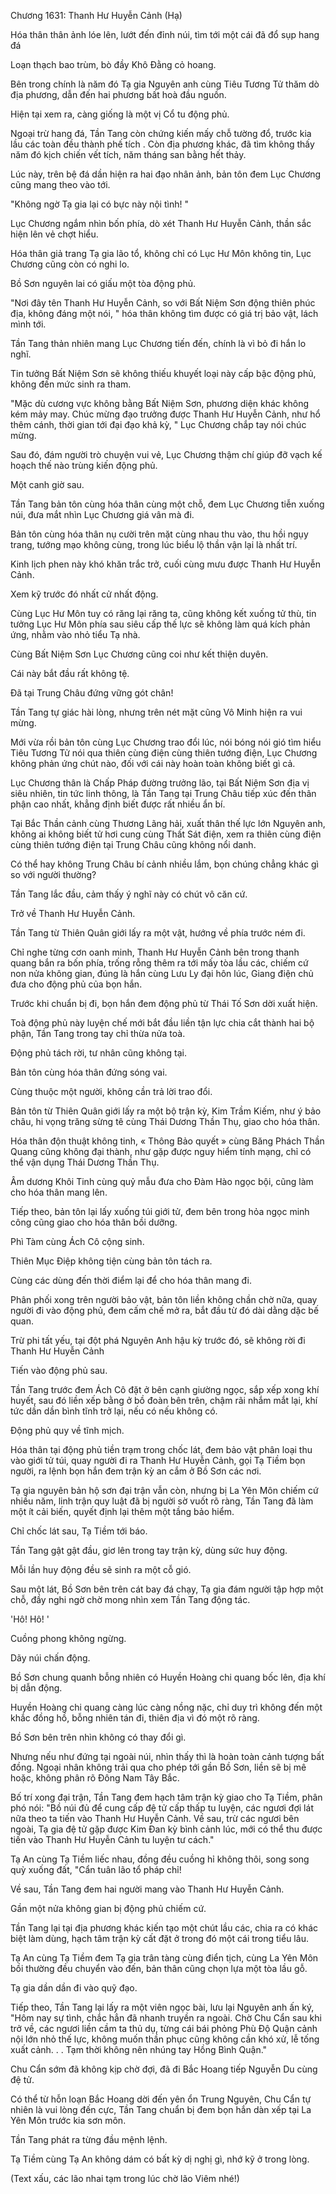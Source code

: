 




Chương 1631: Thanh Hư Huyễn Cảnh (Hạ)


Hóa thân thân ảnh lóe lên, lướt đến đỉnh núi, tìm tới một cái đã đổ sụp hang đá

Loạn thạch bao trùm, bò đầy Khô Đằng cỏ hoang.

Bên trong chính là năm đó Tạ gia Nguyên anh cùng Tiêu Tương Tử thăm dò địa phương, dẫn đến hai phương bất hoà đầu nguồn.

Hiện tại xem ra, càng giống là một vị Cổ tu động phủ.

Ngoại trừ hang đá, Tần Tang còn chứng kiến mấy chỗ tường đổ, trước kia lầu các toàn đều thành phế tích . Còn địa phương khác, đã tìm không thấy năm đó kịch chiến vết tích, năm tháng san bằng hết thảy.

Lúc này, trên bệ đá dần hiện ra hai đạo nhân ảnh, bản tôn đem Lục Chương cũng mang theo vào tới.

"Không ngờ Tạ gia lại có bực này nội tình! "

Lục Chương ngắm nhìn bốn phía, dò xét Thanh Hư Huyễn Cảnh, thần sắc hiện lên vẻ chợt hiểu.

Hóa thân giả trang Tạ gia lão tổ, không chỉ có Lục Hư Môn không tin, Lục Chương cũng còn có nghi lo.

Bồ Sơn nguyên lai có giấu một tòa động phủ.

"Nơi đây tên Thanh Hư Huyễn Cảnh, so với Bất Niệm Sơn động thiên phúc địa, không đáng một nói, " hóa thân không tìm được có giá trị bảo vật, lách mình tới.

Tần Tang thản nhiên mang Lục Chương tiến đến, chính là vì bỏ đi hắn lo nghĩ.

Tin tưởng Bất Niệm Sơn sẽ không thiếu khuyết loại này cấp bậc động phủ, không đến mức sinh ra tham.

"Mặc dù cương vực không bằng Bất Niệm Sơn, phương diện khác không kém mảy may. Chúc mừng đạo trưởng được Thanh Hư Huyễn Cảnh, như hổ thêm cánh, thời gian tới đại đạo khả kỳ, " Lục Chương chắp tay nói chúc mừng.

Sau đó, đám người trò chuyện vui vẻ, Lục Chương thậm chí giúp đỡ vạch kế hoạch thế nào trùng kiến động phủ.

Một canh giờ sau.

Tần Tang bản tôn cùng hóa thân cùng một chỗ, đem Lục Chương tiễn xuống núi, đưa mắt nhìn Lục Chương giá vân mà đi.

Bản tôn cùng hóa thân nụ cười trên mặt cùng nhau thu vào, thu hồi ngụy trang, tướng mạo không cùng, trong lúc biểu lộ thần vận lại là nhất trí.

Kinh lịch phen này khó khăn trắc trở, cuối cùng mưu được Thanh Hư Huyễn Cảnh.

Xem kỹ trước đó nhất cử nhất động.

Cùng Lục Hư Môn tuy có răng lại răng ta, cũng không kết xuống tử thù, tin tưởng Lục Hư Môn phía sau siêu cấp thế lực sẽ không làm quá kích phản ứng, nhằm vào nhỏ tiểu Tạ nhà.

Cùng Bất Niệm Sơn Lục Chương cũng coi như kết thiện duyên.

Cái này bắt đầu rất không tệ.

Đã tại Trung Châu đứng vững gót chân!

Tần Tang tự giác hài lòng, nhưng trên nét mặt cũng Vô Minh hiện ra vui mừng.

Mới vừa rồi bản tôn cùng Lục Chương trao đổi lúc, nói bóng nói gió tìm hiểu Tiêu Tương Tử nói qua thiên cùng điện cùng thiên tướng điện, Lục Chương không phản ứng chút nào, đối với cái này hoàn toàn không biết gì cả.

Lục Chương thân là Chấp Pháp đường trưởng lão, tại Bất Niệm Sơn địa vị siêu nhiên, tin tức linh thông, là Tần Tang tại Trung Châu tiếp xúc đến thân phận cao nhất, khẳng định biết được rất nhiều ẩn bí.

Tại Bắc Thần cảnh cùng Thương Lãng hải, xuất thân thế lực lớn Nguyên anh, không ai không biết tử hơi cung cùng Thất Sát điện, xem ra thiên cùng điện cùng thiên tướng điện tại Trung Châu cũng không nổi danh.

Có thể hay không Trung Châu bí cảnh nhiều lắm, bọn chúng chẳng khác gì so với người thường?

Tần Tang lắc đầu, cảm thấy ý nghĩ này có chút vô căn cứ.

Trở về Thanh Hư Huyễn Cảnh.

Tần Tang từ Thiên Quân giới lấy ra một vật, hướng về phía trước ném đi.

Chỉ nghe từng cơn oanh minh, Thanh Hư Huyễn Cảnh bên trong thanh quang bắn ra bốn phía, trống rỗng thêm ra tới mấy tòa lầu các, chiếm cứ non nửa không gian, đúng là hắn cùng Lưu Ly đại hôn lúc, Giang điện chủ đưa cho động phủ của bọn hắn.

Trước khi chuẩn bị đi, bọn hắn đem động phủ từ Thái Tố Sơn dời xuất hiện.

Toà động phủ này luyện chế mới bắt đầu liền tận lực chia cắt thành hai bộ phận, Tần Tang trong tay chỉ thừa nửa toà.

Động phủ tách rời, tư nhân cũng không tại.

Bản tôn cùng hóa thân đứng sóng vai.

Cùng thuộc một người, không cần trả lời trao đổi.

Bản tôn từ Thiên Quân giới lấy ra một bộ trận kỳ, Kim Trầm Kiếm, như ý bảo châu, hi vọng trăng sừng tê cùng Thái Dương Thần Thụ, giao cho hóa thân.

Hóa thân độn thuật không tinh, « Thông Bảo quyết » cùng Băng Phách Thần Quang cũng không đại thành, như gặp được nguy hiểm tính mạng, chỉ có thể vận dụng Thái Dương Thần Thụ.

Âm dương Khôi Tinh cùng quỷ mẫu đưa cho Đàm Hào ngọc bội, cũng làm cho hóa thân mang lên.

Tiếp theo, bản tôn lại lấy xuống túi giới tử, đem bên trong hỏa ngọc minh công cũng giao cho hóa thân bồi dưỡng.

Phì Tàm cùng Ách Cô cộng sinh.

Thiên Mục Điệp không tiện cùng bản tôn tách ra.

Cùng các dùng đến thời điểm lại để cho hóa thân mang đi.

Phân phối xong trên người bảo vật, bản tôn liền không chần chờ nữa, quay người đi vào động phủ, đem cấm chế mở ra, bắt đầu từ đó dài dằng dặc bế quan.

Trừ phi tất yếu, tại đột phá Nguyên Anh hậu kỳ trước đó, sẽ không rời đi Thanh Hư Huyễn Cảnh

Tiến vào động phủ sau.

Tần Tang trước đem Ách Cô đặt ở bên cạnh giường ngọc, sắp xếp xong khí huyết, sau đó liền xếp bằng ở bồ đoàn bên trên, chậm rãi nhắm mắt lại, khí tức dần dần bình tĩnh trở lại, nếu có nếu không có.

Động phủ quy về tĩnh mịch.

Hóa thân tại động phủ tiền trạm trong chốc lát, đem bảo vật phân loại thu vào giới tử túi, quay người đi ra Thanh Hư Huyễn Cảnh, gọi Tạ Tiềm bọn người, ra lệnh bọn hắn đem trận kỳ an cắm ở Bồ Sơn các nơi.

Tạ gia nguyên bản hộ sơn đại trận vẫn còn, nhưng bị La Yên Môn chiếm cứ nhiều năm, linh trận quy luật đã bị người sờ vuốt rõ ràng, Tần Tang đã làm một ít cải biến, quyết định lại thêm một tầng bảo hiểm.

Chỉ chốc lát sau, Tạ Tiềm tới báo.

Tần Tang gật gật đầu, giơ lên trong tay trận kỳ, dùng sức huy động.

Mỗi lần huy động đều sẽ sinh ra một cỗ gió.

Sau một lát, Bồ Sơn bên trên cát bay đá chạy, Tạ gia đám người tập hợp một chỗ, đầy nghi ngờ chờ mong nhìn xem Tần Tang động tác.

'Hô! Hô! '

Cuồng phong không ngừng.

Dãy núi chấn động.

Bồ Sơn chung quanh bỗng nhiên có Huyền Hoàng chi quang bốc lên, địa khí bị dẫn động.

Huyền Hoàng chi quang càng lúc càng nồng nặc, chỉ duy trì không đến một khắc đồng hồ, bỗng nhiên tán đi, thiên địa vì đó một rõ ràng.

Bồ Sơn bên trên nhìn không có thay đổi gì.

Nhưng nếu như đứng tại ngoài núi, nhìn thấy thì là hoàn toàn cảnh tượng bất đồng. Ngoại nhân không trải qua cho phép tới gần Bồ Sơn, liền sẽ bị mê hoặc, không phân rõ Đông Nam Tây Bắc.

Bố trí xong đại trận, Tần Tang đem hạch tâm trận kỳ giao cho Tạ Tiềm, phân phó nói: "Bồ núi đủ để cung cấp đệ tử cấp thấp tu luyện, các ngươi đợi lát nữa theo ta tiến vào Thanh Hư Huyễn Cảnh. Về sau, trừ các ngươi bên ngoài, Tạ gia đệ tử gặp được Kim Đan kỳ bình cảnh lúc, mới có thể thu được tiến vào Thanh Hư Huyễn Cảnh tu luyện tư cách."

Tạ An cùng Tạ Tiềm liếc nhau, đồng đều cuồng hỉ không thôi, song song quỳ xuống đất, "Cẩn tuân lão tổ pháp chỉ!

Về sau, Tần Tang đem hai người mang vào Thanh Hư Huyễn Cảnh.

Gần một nửa không gian bị động phủ chiếm cứ.

Tần Tang lại tại địa phương khác kiến tạo một chút lầu các, chia ra có khác biệt làm dùng, hạch tâm trận kỳ cất đặt ở trong đó một cái trong tiểu lâu.

Tạ An cùng Tạ Tiềm đem Tạ gia trân tàng cùng điển tịch, cùng La Yên Môn bồi thường đều chuyển vào đến, bản thân cũng chọn lựa một tòa lầu gỗ.

Tạ gia dần dần đi vào quỹ đạo.

Tiếp theo, Tần Tang lại lấy ra một viên ngọc bài, lưu lại Nguyên anh ấn ký, "Hôm nay sự tình, chắc hẳn đã nhanh truyền ra ngoài. Chờ Chu Cẩn sau khi trở về, các ngươi liền cầm ta thủ dụ, từng cái bái phỏng Phù Độ Quận cảnh nội lớn nhỏ thế lực, không muốn thần phục cũng không cần khó xử, lễ tống xuất cảnh. . . Tạm thời không nên nhúng tay Hồng Bình Quận."

Chu Cẩn sớm đã không kịp chờ đợi, đã đi Bắc Hoang tiếp Nguyễn Du cùng đệ tử.

Có thể từ hỗn loạn Bắc Hoang dời đến yên ổn Trung Nguyên, Chu Cẩn tự nhiên là vui lòng đến cực, Tần Tang chuẩn bị đem bọn hắn dàn xếp tại La Yên Môn trước kia sơn môn.

Tần Tang phát ra từng đầu mệnh lệnh.

Tạ Tiềm cùng Tạ An không dám có bất kỳ dị nghị gì, nhớ kỹ ở trong lòng.

(Text xấu, các lão nhai tạm trong lúc chờ lão Viêm nhé!)




